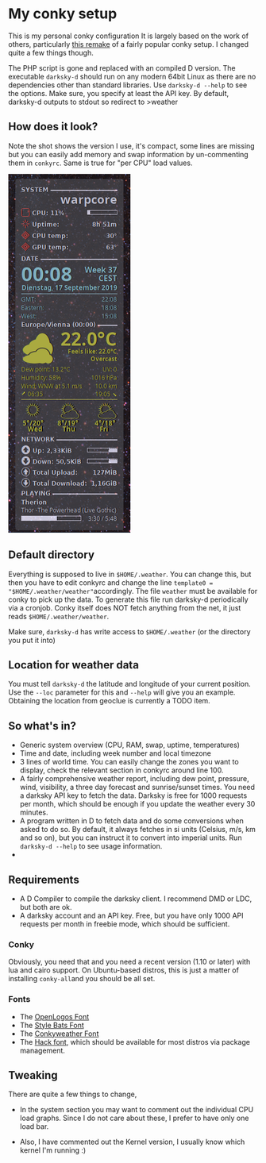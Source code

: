 # My conky setup

This is my personal conky configuration  It is largely based on the work of others, particularly [this 
remake](https://github.com/rsheasby/Conky-Lililo-2018) of a fairly popular conky setup. I changed 
quite a few things though.

The PHP script is gone and replaced with an compiled D version. The executable `darksky-d` should run
on any modern 64bit Linux as there are no dependencies other than standard libraries. Use
`darksky-d --help` to see the options. Make sure, you specify at least the API key. By
default, darksky-d outputs to stdout so redirect to >weather

## How does it look?

Note the shot shows the version I use, it's compact, some lines are missing but you can easily add 
memory and swap information by un-commenting them in `conkyrc`. Same is true for "per CPU" load 
values.

![Screenshot](screenshot.png)

## Default directory

Everything is supposed to live in `$HOME/.weather`. You can change this, but then you have
to edit conkyrc and change the line `template0 = "$HOME/.weather/weather"`accordingly. The
file `weather` must be available for conky to pick up the data. To generate this file run
darksky-d periodically via a cronjob. Conky itself does NOT fetch anything from the net, it just reads 
`$HOME/.weather/weather`.
 
Make sure, `darksky-d` has write access to `$HOME/.weather` (or the directory you put it into)

## Location for weather data

You must tell `darksky-d` the latitude and longitude of your current position. Use the `--loc` 
parameter for this and `--help` will give you an example. Obtaining the location from geoclue is 
currently a TODO item.

## So what's in?

* Generic system overview (CPU, RAM, swap, uptime, temperatures)
* Time and date, including week number and local timezone
* 3 lines of world time. You can easily change the zones you want to display, check the relevant section
in conkyrc around line 100.
* A fairly comprehensive weather report, including dew point, pressure, wind, visibility, a three day
forecast and sunrise/sunset times. You need a darksky API key to fetch the data. Darksky is free for 1000 requests per month,
which should be enough if you update the weather every 30 minutes.
* A program written in D to fetch data and do some conversions when asked to do so. By
  default, it always fetches in si units (Celsius, m/s, km and so on), but you can
  instruct it to convert into imperial units. Run `darksky-d --help` to see usage
  information.
*
## Requirements

* A D Compiler to compile the darksky client. I recommend DMD or LDC, but both are ok.
* A darksky account and an API key. Free, but you have only 1000 API requests per month in freebie mode, 
which should be sufficient.

### Conky

Obviously, you need that and you need a recent version (1.10 or later) with lua and cairo support. On 
Ubuntu-based distros, this is just a matter of installing `conky-all`and you should be all set.

### Fonts

* The [OpenLogos Font](https://www.dafont.com/openlogos.font) 
* The [Style Bats Font](https://www.dafont.com/style-bats.font) 
* The [Conkyweather Font](https://github.com/altinukshini/conky_blue/blob/master/fonts/conkyweather.ttf) 
* The [Hack font](https://github.com/source-foundry/Hack), which should be available for most distros 
via package management.

## Tweaking

There are quite a few things to change, 

* In the system section you may want to comment out the individual CPU load graphs. Since I do not 
care about these, I prefer to have only one load bar.

* Also, I have commented out the Kernel version, I usually know which kernel I'm running :)


